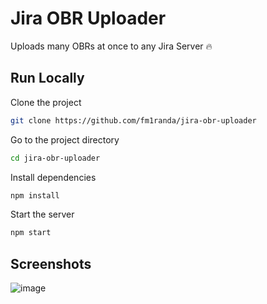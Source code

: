 # Jira OBR Uploader

Uploads many OBRs at once to any Jira Server :fire:

## Run Locally

Clone the project

```bash
git clone https://github.com/fm1randa/jira-obr-uploader
```

Go to the project directory

```bash
cd jira-obr-uploader
```

Install dependencies

```bash
npm install
```

Start the server

```bash
npm start
```

## Screenshots
![image](https://github.com/fm1randa/jira-obr-uploader/assets/35941797/7f89f6d8-b8e6-421b-b7cd-9f8a4af2daa1)
